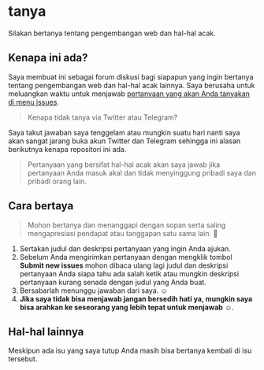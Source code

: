 # tanya
Silakan bertanya tentang pengembangan web dan hal-hal acak.

## Kenapa ini ada?

Saya membuat ini sebagai forum diskusi bagi siapapun yang ingin bertanya tentang pengembangan web dan hal-hal acak lainnya. Saya berusaha untuk meluangkan waktu untuk menjawab [pertanyaan yang akan Anda tanyakan di menu issues](https://github.com/satyakresna/tanya/issues/new).

> Kenapa tidak tanya via Twitter atau Telegram?

Saya takut jawaban saya tenggelam atau mungkin suatu hari nanti saya akan sangat jarang buka akun Twitter dan Telegram sehingga ini alasan berikutnya kenapa repositori ini ada.

> Pertanyaan yang bersifat hal-hal acak akan saya jawab jika pertanyaan Anda masuk akal dan tidak menyinggung pribadi saya dan pribadi orang lain.

## Cara bertaya

> Mohon bertanya dan menanggapi dengan sopan serta saling mengapresiasi pendapat atau tanggapan satu sama lain. 🙏

1. Sertakan judul dan deskripsi pertanyaan yang ingin Anda ajukan.
2. Sebelum Anda mengirimkan pertanyaan dengan mengklik tombol **Submit new issues** mohon dibaca ulang lagi judul dan deskripsi pertanyaan Anda siapa tahu ada salah ketik atau mungkin deskripsi pertanyaan kurang senada dengan judul yang Anda buat.
3. Bersabarlah menunggu jawaban dari saya. ☺️
4. **Jika saya tidak bisa menjawab jangan bersedih hati ya, mungkin saya bisa arahkan ke seseorang yang lebih tepat untuk menjawab** ☺️.

## Hal-hal lainnya

Meskipun ada isu yang saya tutup Anda masih bisa bertanya kembali di isu tersebut.


